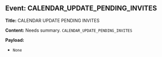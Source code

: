 ## Event: CALENDAR_UPDATE_PENDING_INVITES

**Title:** CALENDAR UPDATE PENDING INVITES

**Content:**
Needs summary.
`CALENDAR_UPDATE_PENDING_INVITES`

**Payload:**
- `None`